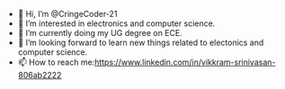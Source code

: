 - 👋 Hi, I’m @CringeCoder-21
- 👀 I’m interested in electronics and computer science. 
- 🌱 I’m currently doing my UG degree on ECE. 
- 💞️ I’m looking forward to learn new things related to electonics and computer science. 
- 📫 How to reach me:https://www.linkedin.com/in/vikkram-srinivasan-806ab2222

<!---
CringeCoder-21/CringeCoder-21 is a ✨ special ✨ repository because its `README.md` (this file) appears on your GitHub profile.
You can click the Preview link to take a look at your changes.
--->
